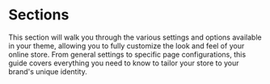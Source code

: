 # Sections

This section will walk you through the various settings and options available in your theme, allowing you to fully customize the look and feel of your online store. From general settings to specific page configurations, this guide covers everything you need to know to tailor your store to your brand's unique identity.
